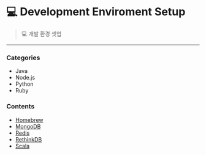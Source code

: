 # :computer: Development Enviroment Setup
> :computer: 개발 환경 셋업

---
### Categories
* Java
* Node.js
* Python
* Ruby

### Contents
- [Homebrew](contents/Homebrew/Homebrew.md)
- [MongoDB](contents/MongoDB/MongoDB.md)
- [Redis](contents/Redis/Redis.md)
- [RethinkDB](contents/RethinkDB/RethinkDB.md)
- [Scala](contents/Scala/Scala.md)